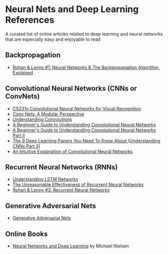 # Neural Nets and Deep Learning References
A curated list of online articles related to deep learning and neural networks that are especially easy and enjoyable to read

## Backpropagation
- [Rohan & Lenny #1: Neural Networks & The Backpropagation Algorithm, Explained](https://ayearofai.com/rohan-lenny-1-neural-networks-the-backpropagation-algorithm-explained-abf4609d4f9d)

## Convolutional Neural Networks (CNNs or ConvNets)
- [CS231n Convolutional Neural Networks for Visual Recognition](http://cs231n.github.io/convolutional-networks/)
- [Conv Nets: A Modular Perspective](http://colah.github.io/posts/2014-07-Conv-Nets-Modular/)
- [Understanding Convolutions](http://colah.github.io/posts/2014-07-Understanding-Convolutions/)
- [A Beginner's Guide to Understanding Convolutional Neural Networks](https://adeshpande3.github.io/adeshpande3.github.io/A-Beginner's-Guide-To-Understanding-Convolutional-Neural-Networks/)
- [A Beginner's Guide to Understanding Convolutional Neural Networks Part II](https://adeshpande3.github.io/adeshpande3.github.io/A-Beginner's-Guide-To-Understanding-Convolutional-Neural-Networks-Part-2/)
- [The 9 Deep Learning Papers You Need To Know About (Understanding CNNs Part 3)](https://adeshpande3.github.io/adeshpande3.github.io/The-9-Deep-Learning-Papers-You-Need-To-Know-About.html)
- [An Intuitive Explanation of Convolutional Neural Networks](https://ujjwalkarn.me/2016/08/11/intuitive-explanation-convnets/)

## Recurrent Neural Networks (RNNs)
- [Understanding LSTM Networks](http://colah.github.io/posts/2015-08-Understanding-LSTMs/)
- [The Unreasonable Effectiveness of Recurrent Neural Networks](http://karpathy.github.io/2015/05/21/rnn-effectiveness/) 
- [Rohan & Lenny #3: Recurrent Neural Networks](https://ayearofai.com/rohan-lenny-3-recurrent-neural-networks-10300100899b)

## Generative Adversarial Nets
- [Generative Adversarial Nets](https://adeshpande3.github.io/adeshpande3.github.io/Deep-Learning-Research-Review-Week-1-Generative-Adversarial-Nets)

## Online Books
- [Neural Networks and Deep Learning](http://neuralnetworksanddeeplearning.com/) by Michael Nielsen

